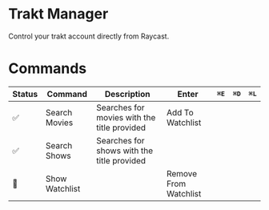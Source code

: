 # Trakt Manager

Control your trakt account directly from Raycast.

# Commands

| Status             | Command        | Description                                 | Enter                 | <kbd>⌘<kbd/><kbd>E<kbd/> | <kbd>⌘<kbd/><kbd>D<kbd/> | <kbd>⌘<kbd/><kbd>L<kbd/> |
| ------------------ | -------------- | ------------------------------------------- | --------------------- | ------------------------ | ------------------------ | ------------------------ |
| :white_check_mark: | Search Movies  | Searches for movies with the title provided | Add To Watchlist      |                          |                          |                          |
| :white_check_mark: | Search Shows   | Searches for shows with the title provided  |                       |                          |                          |                          |
| :construction:     | Show Watchlist |                                             | Remove From Watchlist |                          |                          |                          |
